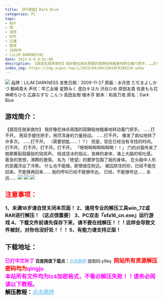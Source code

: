 ```yaml
---
title: 【PC硬盘】Dark Blue
categories: PC
tags:
- ADV
- 馆
- 凌辱
- NTR
- 过激
- 猎奇
- 2008年
- LiLiM DARKNESS社
date: 2023-8-8 8:01:00
description: 【我现在就来救你】我好像在抹杀周围的寂静般地粗暴地转动着门把手。……打不开。用双手握住把手，用尽浑身的力量扭动。……打不开。像发了疯似地转了许多次。……打不开。（需要钥匙……！？）但是，现在已经没有寻找的时间。打不开。打不开。打不开。打不开。「呀啊啊啊啊啊啊啊！！」
index_img: https://img.acgus.top/i/2023/04/60c2d810f0180226.webp
---
```

![](https://img.acgus.top/i/2023/04/60c2d810f0180226.webp)
品牌：LiLiM DARKNESS
发售日期：2009-11-27
原画：水月悠 たぢまよしかづ 鶴崎貴大
声优：早乙女綾 星野みく 澄白キヨカ 渋谷ひめ 原田友貴 佐倉もも花 神崎ちひろ 広森なずな こんつ 島田友樹 植木亨
剧本：和泉万夜
原名：Dark Blue

## 游戏简介：
【我现在就来救你】
我好像在抹杀周围的寂静般地粗暴地转动着门把手。
……打不开。
用双手握住把手，用尽浑身的力量扭动。
……打不开。
像发了疯似地转了许多次。
……打不开。
（需要钥匙……！？）
但是，现在已经没有寻找的时间。
打不开。
打不开。打不开。打不开。
「呀啊啊啊啊啊啊啊！！」
门的对面传来了她那撕裂鼓膜般的恸哭声。
结成坚冰的指尖，发麻的身体，涌上大脑的呕吐感。
着急的思想，沸腾的激情。
名为『绝望』的噩梦包围了我的身体。
在头脑中人形的恶魔浮出了冷笑。
什么也不能做。即使就在附近。
被囚禁住的你，已经不能在回来。不能够再回来……
我的呼叫已经不能够传达。
已经，不能够传达……
永远……
![](https://img.acgus.top/i/2023/04/cab674442b180240.webp)
![](https://img.acgus.top/i/2023/04/0b2f7fcfae180236.webp)
![](https://img.acgus.top/i/2023/04/e2f4c5161e180230.webp)





## <font color=#FF0000 >注意事项：</font>
<font size=3><b>1、未满18岁请自觉关闭本页面！
2、请用专业的解压工具win_7Z或RAR进行解压！（这点很重要）
3、PC双击『sfa16_cn.exe』运行游戏
4、下载文件前请先保存下来，请不要在线解压！！！这样会导致文件被封，对你也没好处！！！
5、有能力请支持正版！</b></font>

## 下载地址：
<font color=#FF00FF size=3><b>已打中文补丁</b></font>
<b>百度网盘下载点：</b><a href="https://pan.baidu.com/s/1IWKYeY4pSSewcRVBZQbjWQ?pwd=y9kq" style="color: #87CEEB;"><b>点击跳转</b></a> 提取码:y9kq
<a style="padding: 0" href="https://post.qingju.org/AD/"><img style="max-width:100%" src="https://img.acgus.top/i/2024/07/478f689b8021d8d499ab43d21acf137a.gif" alt=""></a>
<b><font color=#FF0000 size=4>网站所有资源解压密码均为</b></font><b><font color=#FF00FF size=4>qingju</font><font color=#FF0000 ></font></b><br><b><font color=#FF00FF size=4>本站所有文件均为lz4加密格式，不看必解压失败！！请务必阅读以下教程。</b></font><br><b><font color=#000 size=4>解压教程：</b><a href="https://post.qingju.org/tutorial/000/" style="color: #87CEEB;"><b>点击跳转</b></a>